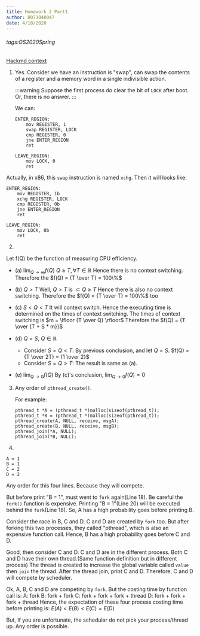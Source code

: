 ```yaml
---
title: Homework 2 Part1
author: B073040047
date: 4/18/2020
---
```

###### tags:OS2020Spring

[Hackmd context](https://hackmd.io/@25077667/os-hw2)

1. Yes.
    Consider we have an instruction is "swap", can swap the contents of a register and a memory word in a single indivisible action.
    
    :::warning
    Suppose the first process do clear the bit of `LOCK` after boot.
    Or, there is no answer.
    :::
    
    We can:
    ```assembly=
    ENTER_REGION:
        mov REGISTER, 1
        swap REGISTER, LOCK
        cmp REGISTER, 0
        jne ENTER_REGION
        ret

    LEAVE_REGION:
        mov LOCK, 0
        ret
    ```
Actually, in x86, this `swap` instruction is named `xchg`.
Then it will looks like:
```assembly=
ENTER_REGION:
    mov REGISTER, 1b
    xchg REGISTER, LOCK
    cmp REGISTER, 0b
    jne ENTER_REGION
    ret

LEAVE_REGION:
    mov LOCK, 0b
    ret
```

2. 
Let f(Q) be the function of measuring CPU efficiency.

* (a) $\lim_{Q\to\infty} f(Q)$
    $Q \ge T, \forall T \in \mathbb{R}$
    Hence there is no context switching.
    Therefore the $f(Q) = {T \over T} = 100\%$

* (b) $Q \gt T$
    Well, $Q \gt T$ is $\subset Q \ge T$
    Hence there is also no context switching.
    Therefore the $f(Q) = {T \over T} = 100\%$ too

* \(c\) $S \lt Q \lt T$
    It will context switch. Hence the executing time is determined on the times of context switching.
    The times of context switching is $m = \lfloor {T \over Q} \rfloor$
    Therefore the $f(Q) = {T \over {T + S * m}}$

* (d) $Q = S, \ Q \in \mathbb{R}$
    * Consider $S = Q \lt T$:
    By previous conclusion, and let $Q = S$.
    $f(Q) = {T \over 2T} = {1 \over 2}$
    * Consider $S = Q \gt T$:
    The result is same as (a).

* (e) $\lim_{Q\to 0} f(Q)$
    By \(c\)'s conclusion, $\lim_{Q\to 0} f(Q) = 0$

3. Any order of `pthread_create()`.

    For example:
    ```cpp=
    pthread_t *A = (pthread_t *)malloc(sizeof(pthread_t));
    pthread_t *B = (pthread_t *)malloc(sizeof(pthread_t));
    pthread_create(A, NULL, receive, msgA);
    pthread_create(B, NULL, receive, msgB);
    pthread_join(*A, NULL);
    pthread_join(*B, NULL);
    ```

4. 
```
A = 1
B = 1
C = 2
D = 2
```
Any order for this four lines. Because they will compete.

But before print "B = 1", must went to `fork` again(Line 18). Be careful the `fork()` function is expensive. Printing "B = 1"(Line 20) will be executed behind the `fork`(Line 18).
So, A has a high probability goes before printing B.

Consider the race in B, C and D.
C and D are created by `fork` too.
But after forking this two processes, they called "pthread", which is also an expensive function call.
Hence, B has a high probability goes before C and D.

Good, then consider C and D.
C and D are in the different process. Both C and D have their own thread.(Same function definition but in different process)
The thread is created to increase the global variable called `value` then `join` the thread.
After the thread join, print C and D.
Therefore, C and D will compete by scheduler.

Ok, A, B, C and D are competing by `fork`. But the costing time by function call is:
A: fork
B: fork + fork
C: fork + fork + fork + thread
D: fork + fork + fork + thread
Hence, the expectation of these four process costing time before printing is:
$E(A) < E(B) < E(C) = E(D)$

But, If you are unfortunate, the schedular do not pick your process/thread up.
Any order is possible.
